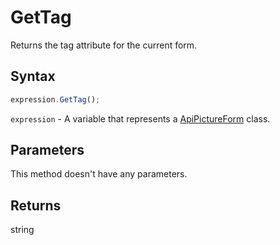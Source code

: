 # GetTag

Returns the tag attribute for the current form.

## Syntax

```javascript
expression.GetTag();
```

`expression` - A variable that represents a [ApiPictureForm](../ApiPictureForm.md) class.

## Parameters

This method doesn't have any parameters.

## Returns

string